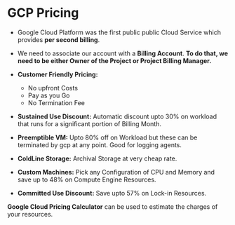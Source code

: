 # GCP Pricing

- Google Cloud Platform was the first public public Cloud Service which provides **per second billing**.
  
- We need to associate our account with a **Billing Account**. **To do that, we need to be either Owner of the Project or Project Billing Manager.**
  
- **Customer Friendly Pricing:**
  - No upfront Costs
  - Pay as you Go
  - No Termination Fee
    
- **Sustained Use Discount:** Automatic discount upto 30% on workload that runs for a significant portion of Billing Month.
- **Preemptible VM:** Upto 80% off on Workload but these can be terminated by gcp at any point. Good for logging agents.
- **ColdLine Storage:** Archival Storage at very cheap rate.
- **Custom Machines:** Pick any Configuration of CPU and Memory and save up to 48% on Compute Engine Resources.
- **Committed Use Discount:** Save upto 57% on Lock-in Resources.

**Google Cloud Pricing Calculator** can be used to estimate the charges of your resources.
